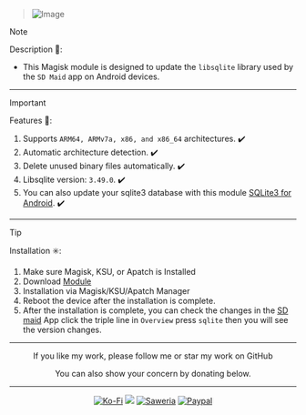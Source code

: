 > ![Image](https://github.com/user-attachments/assets/b0ae388c-b5e6-4b7f-8a3f-4b4b5fe6125d)

> [!NOTE]
> Description 📝:
> - This Magisk module is designed to update the `libsqlite` library used by the `SD Maid` app on Android devices.
<hr/>

> [!IMPORTANT]
> Features 🚀:
> 1. Supports `ARM64, ARMv7a, x86, and x86_64` architectures. ✔️
> 2. Automatic architecture detection. ✔️
> 3. Delete unused binary files automatically. ✔️
> 4. Libsqlite version: `3.49.0`. ✔️
> 5. You can also update your sqlite3 database with this module [SQLite3 for Android](https://github.com/DEMONICCA/SQLite3-for-Android.git). ✔️
<hr/>

> [!TIP]
> Installation ✳️:
> 1. Make sure Magisk, KSU, or Apatch is Installed
> 2. Download [Module](https://t.me/modulkuntul)
> 3. Installation via Magisk/KSU/Apatch Manager
> 4. Reboot the device after the installation is complete.
> 5. After the installation is complete, you can check the changes in the [SD maid](https://play.google.com/store/apps/details?id=eu.thedarken.sdm) App click the triple line in `Overview` press `sqlite` then you will see the version changes.
<hr/>

<div align="center">
  If you like my work, please follow me or star my work on GitHub       
 
  You can also show your concern by donating below.
<div align="center">
 </div>
<hr/>
  
[![Ko-Fi](https://img.shields.io/badge/Ko--fi-F16061?style=for-the-badge&logo=ko-fi&logoColor=white)](https://ko-fi.com/illumi666)
[![](https://img.shields.io/badge/-Trakteer-red?style=for-the-badge)](https://trakteer.id/demonica/tip)
[![Saweria](https://img.shields.io/badge/-Saweria-yellow?style=for-the-badge&logoColor=white)](https://saweria.co/DEMONICA)
[![Paypal](https://img.shields.io/badge/Paypal-blue?style=for-the-badge&logoColor=white)](https://www.paypal.com/paypalme/faniadittiya)
